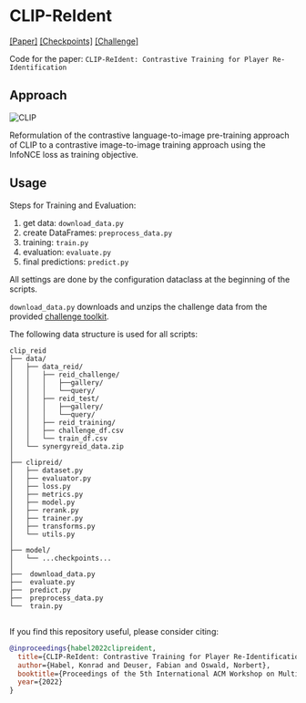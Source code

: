# CLIP-ReIdent

[[Paper]](https://doi.org/10.1145/3552437.3555698) [[Checkpoints]](https://drive.google.com/file/d/1Gm5J19okhLdnZTQLUsjfYoI0rwrLQ09i/view?usp=sharing) [[Challenge]](http://mmsports.multimedia-computing.de/mmsports2022/challenge.html)

Code for the paper: `CLIP-ReIdent: Contrastive Training for Player Re-Identification`


## Approach

![CLIP](docs/CLIP-ReIdent.png)

Reformulation of the contrastive language-to-image pre-training approach of CLIP to a contrastive image-to-image training approach using the InfoNCE loss as training objective.



## Usage

Steps for Training and Evaluation:

1. get data: `download_data.py`
2. create DataFrames: `preprocess_data.py`
3. training: `train.py`
4. evaluation: `evaluate.py`
5. final predictions: `predict.py`


All settings are done by the configuration dataclass at the beginning of the scripts.

`download_data.py` downloads and unzips the challenge data from the provided [challenge toolkit](https://github.com/DeepSportRadar/player-reidentification-challenge).

The following data structure is used for all scripts:

```
clip_reid
├── data/
│   ├── data_reid/
│   │   ├── reid_challenge/
│   │   │   ├──gallery/
│   │   │   └──query/
│   │   ├── reid_test/
│   │   │   ├──gallery/
│   │   │   └──query/
│   │   ├── reid_training/
│   │   ├── challenge_df.csv
│   │   └── train_df.csv
│   └── synergyreid_data.zip
│
├── clipreid/
│   ├── dataset.py
│   ├── evaluator.py
│   ├── loss.py
│   ├── metrics.py
│   ├── model.py
│   ├── rerank.py
│   ├── trainer.py
│   ├── transforms.py
│   └── utils.py
│
├── model/
│   └── ...checkpoints...	
│
├──  download_data.py
├──  evaluate.py
├──  predict.py
├──  preprocess_data.py
└──  train.py
```



##

If you find this repository useful, please consider citing:

```bibtex
@inproceedings{habel2022clipreident,
  title={CLIP-ReIdent: Contrastive Training for Player Re-Identification},
  author={Habel, Konrad and Deuser, Fabian and Oswald, Norbert},
  booktitle={Proceedings of the 5th International ACM Workshop on Multimedia Content Analysis in Sports (MMSports’22), October 10, 2022, Lisboa, Portugal},
  year={2022}
}

```
